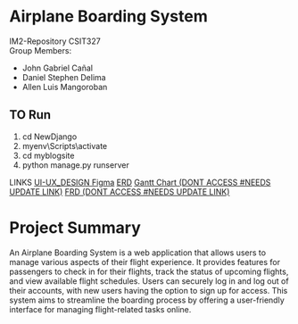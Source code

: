# **Airplane Boarding System**

IM2-Repository CSIT327  
Group Members: 
- John Gabriel Cañal
- Daniel Stephen Delima
- Allen Luis Mangoroban  



## **TO Run**
1. cd NewDjango
2. myenv\Scripts\activate
3. cd myblogsite
4. python manage.py runserver

LINKS
[UI-UX_DESIGN Figma](https://www.figma.com/design/0e5BfOdvtAELFK7U6jpDsq/Tripma---Flight-booking-web-app-(Community)?node-id=740-19142&node-type=canvas&t=QmWufvuFsKdPfEj8-0)
[ERD](https://drive.google.com/file/d/1WhFnhzwXh_JXbuH18tJD9ri-ZCCkUzlR/view)
[Gantt Chart (DONT ACCESS #NEEDS UPDATE LINK)](https://www.canva.com/design/DAGRddDRy3Y/X8VenPe8f68Lr2Fgo6eRmQ/edit)
[FRD (DONT ACCESS #NEEDS UPDATE LINK)](https://www.canva.com/design/DAGO7lpnNZg/9ZhqjOaX9rZwcGhNJXZN8Q/edit)

# Project Summary 

An Airplane Boarding System is a web application that allows users to manage various aspects of their flight experience. It provides features for passengers to check in for their flights, track the status of upcoming flights, and view available flight schedules. Users can securely log in and log out of their accounts, with new users having the option to sign up for access. This system aims to streamline the boarding process by offering a user-friendly interface for managing flight-related tasks online.

